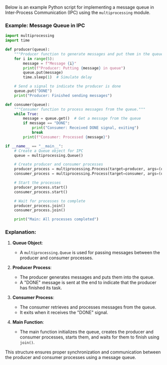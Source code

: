 Below is an example Python script for implementing a message queue in Inter-Process Communication (IPC) using the `multiprocessing` module.

### Example: Message Queue in IPC
```python
import multiprocessing
import time

def producer(queue):
    """Producer function to generate messages and put them in the queue."""
    for i in range(5):
        message = f"Message {i}"
        print(f"Producer: Putting {message} in queue")
        queue.put(message)
        time.sleep(1)  # Simulate delay

    # Send a signal to indicate the producer is done
    queue.put("DONE")
    print("Producer: Finished sending messages")

def consumer(queue):
    """Consumer function to process messages from the queue."""
    while True:
        message = queue.get()  # Get a message from the queue
        if message == "DONE":
            print("Consumer: Received DONE signal, exiting")
            break
        print(f"Consumer: Processed {message}")

if __name__ == "__main__":
    # Create a Queue object for IPC
    queue = multiprocessing.Queue()

    # Create producer and consumer processes
    producer_process = multiprocessing.Process(target=producer, args=(queue,))
    consumer_process = multiprocessing.Process(target=consumer, args=(queue,))

    # Start the processes
    producer_process.start()
    consumer_process.start()

    # Wait for processes to complete
    producer_process.join()
    consumer_process.join()

    print("Main: All processes completed")
```

### Explanation:
1. **Queue Object**:
   - A `multiprocessing.Queue` is used for passing messages between the producer and consumer processes.
   
2. **Producer Process**:
   - The producer generates messages and puts them into the queue.
   - A "DONE" message is sent at the end to indicate that the producer has finished its task.

3. **Consumer Process**:
   - The consumer retrieves and processes messages from the queue.
   - It exits when it receives the "DONE" signal.

4. **Main Function**:
   - The main function initializes the queue, creates the producer and consumer processes, starts them, and waits for them to finish using `join()`.

This structure ensures proper synchronization and communication between the producer and consumer processes using a message queue.